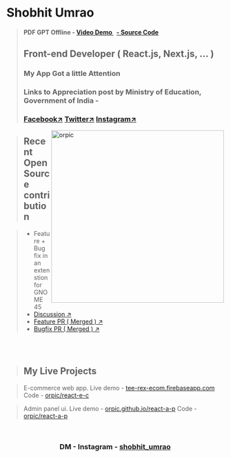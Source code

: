 <h1>Shobhit Umrao</h1>

><h4>PDF GPT Offline - <a href="https://www.youtube.com/watch?v=_wVDiLCaiow">Video Demo </a>&nbsp; <a href="https://github.com/orpic/pdf-gpt-offline"> - Source Code</a> </h4>
><h2>Front-end Developer (  React.js, Next.js, ... )</h2>
><h3>My App Got a little Attention</h3>
><h3>Links to Appreciation post by Ministry of Education, Government of India - </h3>
><h3><div><a href="https://www.facebook.com/816797071666133/posts/3406182552727559" target="_blank" >Facebook↗</a> <a href="https://twitter.com/DrRPNishank/status/1281976438590070784" target="_blank" >Twitter↗</a> <a href="https://www.instagram.com/p/CCfqiKOpTTf/" target="_blank" >Instagram↗</a></div></h3>
<img align="right"  src="https://github-readme-stats-sigma-five.vercel.app/api?username=orpic&show_icons=true&theme=gotham&locale=en" alt="orpic"   width="400"/>

><h2>Recent Open Source contribution</h2>

> - Feature + Bug fix in an extenstion for GNOME 45
> - <a href="https://github.com/Tudmotu/gnome-shell-extension-clipboard-indicator/issues/375#issuecomment-1715254011">Discussion ↗</a>
> - <a href="https://github.com/Tudmotu/gnome-shell-extension-clipboard-indicator/pull/394#issue-1892021693">Feature PR ( Merged ) ↗</a>
> - <a href="https://github.com/Tudmotu/gnome-shell-extension-clipboard-indicator/pull/396">Bugfix PR ( Merged ) ↗</a>
<br>
<br>

><h2>My Live Projects</h2>

> E-commerce web app. Live demo - <a href="https://tee-rex-ecom.firebaseapp.com/" >tee-rex-ecom.firebaseapp.com</a> Code - <a href="https://github.com/orpic/react-e-c" >orpic/react-e-c</a>  

> Admin panel ui. Live demo - <a href="https://orpic.github.io/react-a-p/" >orpic.github.io/react-a-p</a> Code - <a href="https://github.com/orpic/react-a-p" >orpic/react-a-p</a>


<br>
 
<h3 align="center" > DM - Instagram - <a href="https://www.instagram.com/shobhit_umrao/" >shobhit_umrao</a></h3>
 

